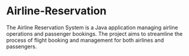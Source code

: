 # Airline-Reservation
The Airline Reservation System is a Java application managing airline operations and passenger bookings. The project aims to streamline the process of flight booking and management for both airlines and passengers.
